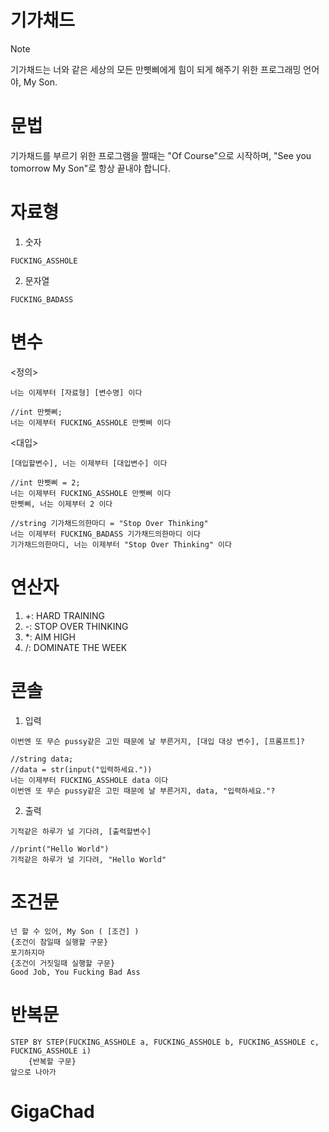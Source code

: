 # 기가채드

> [!NOTE]  
> 기가채드는 너와 같은 세상의 모든 만삣삐에게 힘이 되게 해주기 위한 프로그래밍 언어야, My Son. 


# 문법

기가채드를 부르기 위한 프로그램을 짤때는 "Of Course"으로 시작하며, "See you tomorrow My Son"로 항상 끝내야 합니다.

# 자료형

1. 숫자
```
FUCKING_ASSHOLE
```

2. 문자열
```
FUCKING_BADASS
```


# 변수
<정의>
```
너는 이제부터 [자료형] [변수명] 이다
```

```
//int 만삣삐;
너는 이제부터 FUCKING_ASSHOLE 만삣삐 이다
```

<대입>
```
[대입할변수], 너는 이제부터 [대입변수] 이다
```

```
//int 만삣삐 = 2;
너는 이제부터 FUCKING_ASSHOLE 만삣삐 이다
만삣삐, 너는 이제부터 2 이다

//string 기가채드의한마디 = "Stop Over Thinking"
너는 이제부터 FUCKING_BADASS 기가채드의한마디 이다
기가채드의한마디, 너는 이제부터 "Stop Over Thinking" 이다
```

# 연산자
1. +: HARD TRAINING
2. -: STOP OVER THINKING
3. *: AIM HIGH
4. /: DOMINATE THE WEEK


# 콘솔
1. 입력
```
이번엔 또 무슨 pussy같은 고민 때문에 날 부른거지, [대입 대상 변수], [프롬프트]?
```

```
//string data;
//data = str(input("입력하세요."))
너는 이제부터 FUCKING_ASSHOLE data 이다
이번엔 또 무슨 pussy같은 고민 때문에 날 부른거지, data, "입력하세요."?
```

2. 출력
```
기적같은 하루가 널 기다려, [출력할변수]
```

```
//print("Hello World")
기적같은 하루가 널 기다려, "Hello World"
```

# 조건문
```
넌 할 수 있어, My Son ( [조건] )
{조건이 참일때 실행할 구문}
포기하지마
{조건이 거짓일때 실행할 구문}
Good Job, You Fucking Bad Ass
```


# 반복문
```
STEP BY STEP(FUCKING_ASSHOLE a, FUCKING_ASSHOLE b, FUCKING_ASSHOLE c, FUCKING_ASSHOLE i)
    {반복할 구문}
앞으로 나아가
```
# GigaChad
